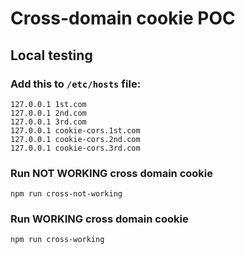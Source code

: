 # Cross-domain cookie POC

## Local testing

### Add this to `/etc/hosts` file:
```
127.0.0.1 1st.com
127.0.0.1 2nd.com
127.0.0.1 3rd.com
127.0.0.1 cookie-cors.1st.com
127.0.0.1 cookie-cors.2nd.com
127.0.0.1 cookie-cors.3rd.com
```

### Run **NOT WORKING** cross domain cookie
```
npm run cross-not-working
```

### Run **WORKING** cross domain cookie
```
npm run cross-working
```
